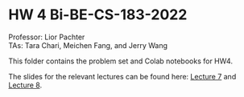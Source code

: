# HW 4 Bi-BE-CS-183-2022
Professor: Lior Pachter  
TAs: Tara Chari, Meichen Fang, and Jerry Wang

This folder contains the problem set and Colab notebooks for HW4.

The slides for the relevant lectures can be found here: [Lecture 7](https://docs.google.com/presentation/d/1WZJiIM6ajJx8oOT5BA0FEfXUEqmZCkIxxj70z8ccmpw/edit?usp=sharing) and [Lecture 8](https://docs.google.com/presentation/d/159LKbZf1Y404TIpIVvI96jXJoJAdzIoCGu7Uw2mO1Io/edit?usp=sharing).


